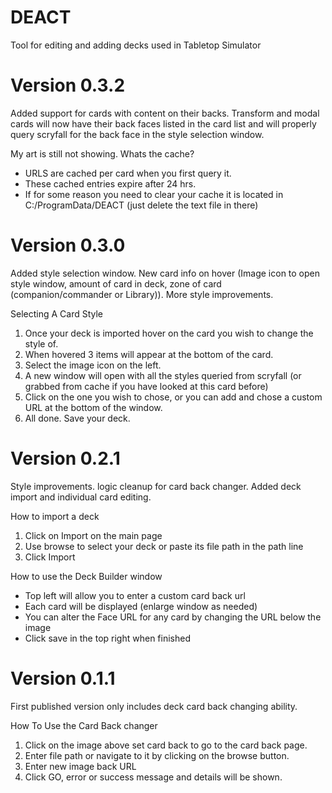 # DEACT
Tool for editing and adding decks used in Tabletop Simulator

# Version 0.3.2
Added support for cards with content on their backs. Transform and modal cards will now have their back faces listed in the card list and will properly query scryfall for the back face in the style selection window.

My art is still not showing. Whats the cache?
- URLS are cached per card when you first query it. 
- These cached entries expire after 24 hrs.
- If for some reason you need to clear your cache it is located in C:/ProgramData/DEACT (just delete the text file in there)

# Version 0.3.0
Added style selection window. New card info on hover (Image icon to open style window, amount of card in deck, zone of card (companion/commander or Library)). More style improvements.

Selecting A Card Style
1. Once your deck is imported hover on the card you wish to change the style of.
2. When hovered 3 items will appear at the bottom of the card.
3. Select the image icon on the left.
4. A new window will open with all the styles queried from scryfall (or grabbed from cache if you have looked at this card before)
5. Click on the one you wish to chose, or you can add and chose a custom URL at the bottom of the window.
6. All done. Save your deck.


# Version 0.2.1
Style improvements. logic cleanup for card back changer. Added deck import and individual card editing.

How to import a deck
1. Click on Import on the main page
2. Use browse to select your deck or paste its file path in the path line
3. Click Import

How to use the Deck Builder window
- Top left will allow you to enter a custom card back url
- Each card will be displayed (enlarge window as needed)
- You can alter the Face URL for any card by changing the URL below the image
- Click save in the top right when finished

# Version 0.1.1
First published version only includes deck card back changing ability.

How To Use the Card Back changer
1. Click on the image above set card back to go to the card back page.
2. Enter file path or navigate to it by clicking on the browse button.
3. Enter new image back URL
4. Click GO, error or success message and details will be shown.

